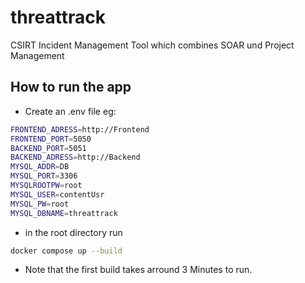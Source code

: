 # threattrack

CSIRT Incident Management Tool which combines SOAR und Project Management

## How to run the app

- Create an .env file eg:

```bash
FRONTEND_ADRESS=http://Frontend
FRONTEND_PORT=5050
BACKEND_PORT=5051
BACKEND_ADRESS=http://Backend
MYSQL_ADDR=DB
MYSQL_PORT=3306
MYSQLROOTPW=root
MYSQL_USER=contentUsr
MYSQL_PW=root
MYSQL_DBNAME=threattrack
```

- in the root directory run

```bash
docker compose up --build
```

- Note that the first build takes arround 3 Minutes to run.
